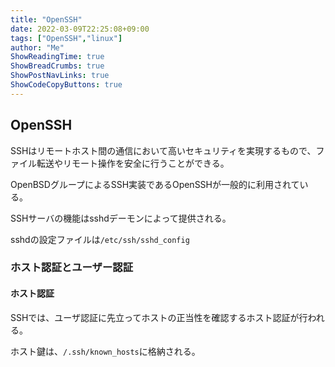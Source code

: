 ```yaml
---
title: "OpenSSH"
date: 2022-03-09T22:25:08+09:00
tags: ["OpenSSH","linux"] 
author: "Me"
ShowReadingTime: true
ShowBreadCrumbs: true
ShowPostNavLinks: true
ShowCodeCopyButtons: true
---
```


## OpenSSH

SSHはリモートホスト間の通信において高いセキュリティを実現するもので、ファイル転送やリモート操作を安全に行うことができる。

OpenBSDグループによるSSH実装であるOpenSSHが一般的に利用されている。

SSHサーバの機能はsshdデーモンによって提供される。

sshdの設定ファイルは`/etc/ssh/sshd_config`

### ホスト認証とユーザー認証

#### ホスト認証

SSHでは、ユーザ認証に先立ってホストの正当性を確認するホスト認証が行われる。

ホスト鍵は、`/.ssh/known_hosts`に格納される。
